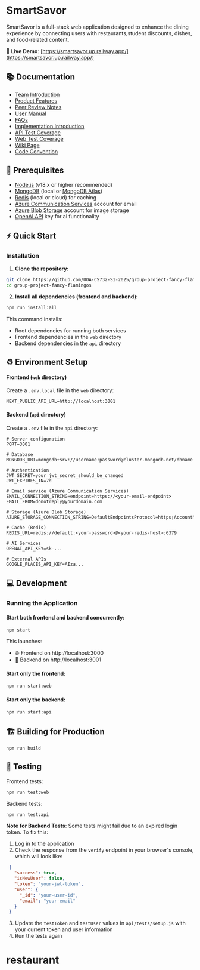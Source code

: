# SmartSavor
SmartSavor is a full-stack web application designed to enhance the dining experience by connecting users with restaurants,student discounts, dishes, and food-related content.

🔗 **Live Demo**: [https://smartsavor.up.railway.app/](https://smartsavor.up.railway.app/) 

## 📚 Documentation

- [Team Introduction](./doc/Introduction_Team.md)
- [Product Features](./doc/Introduction_Product_Features.md)
- [Peer Review Notes](./doc/Peer_Review_Notes.md)
- [User Manual](https://uoa-my.sharepoint.com/:p:/g/personal/kshu119_uoa_auckland_ac_nz/EUXianWpv95JlDI3Qd9VtRQBi7ZEzHHgUGXmh2XR8-8WUw?e=dnOG8l)
- [FAQs](./doc/FAQs.md)
- [Implementation Introduction](./doc/Introduction_Implementation.md)
- [API Test Coverage](./doc/Test_Coverage_API.md)
- [Web Test Coverage](./doc/Test_Coverage_Web.md)
- [Wiki Page](https://github.com/UOA-CS732-S1-2025/group-project-fancy-flamingos/wiki)
- [Code Convention](./doc/Code_Convention.md)

## 🔧 Prerequisites


- [Node.js](https://nodejs.org/) (v18.x or higher recommended)
- [MongoDB](https://www.mongodb.com/) (local or [MongoDB Atlas](https://www.mongodb.com/atlas/database))
- [Redis](https://redis.io/) (local or cloud) for caching
- [Azure Communication Services](https://azure.microsoft.com/en-us/products/communication-services/) account for email
- [Azure Blob Storage](https://azure.microsoft.com/en-us/products/storage/blobs/) account for image storage
- [OpenAI API](https://openai.com/blog/openai-api) key for ai 
functionality

## ⚡ Quick Start

### Installation

1. **Clone the repository:**
```bash
git clone https://github.com/UOA-CS732-S1-2025/group-project-fancy-flamingos.git
cd group-project-fancy-flamingos
```

2. **Install all dependencies (frontend and backend):**
```bash
npm run install:all
```

This command installs:
- Root dependencies for running both services
- Frontend dependencies in the `web` directory
- Backend dependencies in the `api` directory

## ⚙️ Environment Setup

#### Frontend (`web` directory)
Create a `.env.local` file in the `web` directory:

```properties
NEXT_PUBLIC_API_URL=http://localhost:3001
```

#### Backend (`api` directory)
Create a `.env` file in the `api` directory:

```properties
# Server configuration
PORT=3001

# Database
MONGODB_URI=mongodb+srv://username:password@cluster.mongodb.net/dbname

# Authentication
JWT_SECRET=your_jwt_secret_should_be_changed
JWT_EXPIRES_IN=7d

# Email service (Azure Communication Services)
EMAIL_CONNECTION_STRING=endpoint=https://<your-email-endpoint>
EMAIL_FROM=donotreply@yourdomain.com

# Storage (Azure Blob Storage)
AZURE_STORAGE_CONNECTION_STRING=DefaultEndpointsProtocol=https;AccountName=youraccount;AccountKey=yourkey;EndpointSuffix=core.windows.net

# Cache (Redis)
REDIS_URL=redis://default:<your-password>@<your-redis-host>:6379

# AI Services
OPENAI_API_KEY=sk-...

# External APIs
GOOGLE_PLACES_API_KEY=AIza...
```

## 💻 Development

### Running the Application

#### Start both frontend and backend concurrently:
```bash
npm start
```

This launches:
- 🌐 Frontend on http://localhost:3000
- 🔌 Backend on http://localhost:3001

#### Start only the frontend:
```bash
npm run start:web
```

#### Start only the backend:
```bash
npm run start:api
```

## 🏗️ Building for Production

```bash
npm run build
```

## 🧪 Testing

Frontend tests:
```bash
npm run test:web
```

Backend tests:
```bash
npm run test:api
```

**Note for Backend Tests**: Some tests might fail due to an expired login token. To fix this:
1. Log in to the application
2. Check the response from the `verify` endpoint in your browser's console, which will look like:
```json
 {
   "success": true,
   "isNewUser": false,
   "token": "your-jwt-token",
   "user": {
     "_id": "your-user-id",
     "email": "your-email"
   }
 }
```
 3. Update the `testToken` and `testUser` values in `api/tests/setup.js` with your current token and user information
 4. Run the tests again

# restaurant
